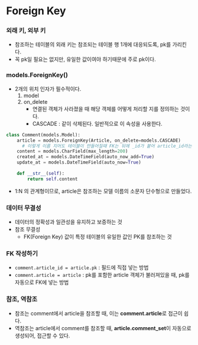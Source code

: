 # Foreign Key

### 외래 키, 외부 키

- 참조하는 테이블의 외래 키는 참조되는 테이블 행 1개에 대응되도록, pk를 가리킨다.
- 꼭 pk일 필요는 없지만, 유일한 값이여야 하기때문에 주로 pk이다.



### models.ForeignKey()

- 2개의 위치 인자가 필수적이다.
  1. model
  2. on_delete
     - 연결된 객체가 사라졌을 때 해당 객체를 어떻게 처리할 지를 정의하는 것이다.
     - CASCADE : 같이 삭제된다. 일반적으로 이 속성을 사용한다.

```python
class Comment(models.Model):
    article = models.ForeignKey(Article, on_delete=models.CASCADE)
      # 이렇게 이름 지어도 테이블이 만들어질때 FK는 뒤에 _id가 붙어 article_id라는 이름이 된다.
    content = models.CharField(max_length=200)
    created_at = models.DateTimeField(auto_now_add=True)
    update_at = models.DateTimeField(auto_now=True)
    
    def __str__(self):
        return self.content
```

- 1:N 의 관계형이므로, article은 참조하는 모델 이름의 소문자 단수형으로 만들었다. 



### 데이터 무결성

- 데이터의 정확성과 일관성을 유지하고 보증하는 것
- 참조 무결성
  - FK(Foreign Key) 값이 특정 테이블의 유일한 값인 PK를 참조하는 것



### FK 작성하기

- `comment.article_id = article.pk` : 필드에 직접 넣는 방법
- `comment.article = article` : pk를 포함한 article 객체가 불러져있을 때, pk를 자동으로 FK에 넣는 방법



### 참조, 역참조

- 참조는 comment에서 article을 참조할 때, 이는 **comment.article**로 접근이 쉽다.
- 역참조는 article에서 comment를 참조할 때, **article.comment_set**이 자동으로 생성되어, 접근할 수 있다.
